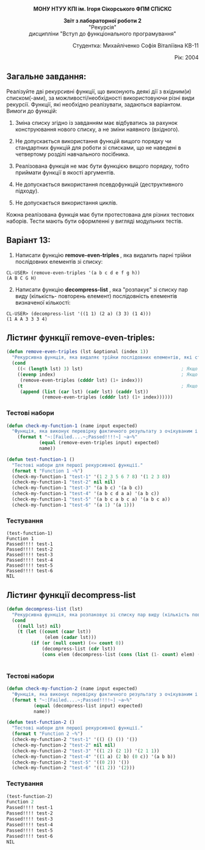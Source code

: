 <p align="center"><b>МОНУ НТУУ КПІ ім. Ігоря Сікорського ФПМ СПіСКС</b></p>
<p align="center">
<b>Звіт з лабораторної роботи 2</b><br/>
"Рекурсія"<br/>
дисципліни "Вступ до функціонального програмування"
</p>
<p align="right">Студентка: Михайліченко Софія Віталіївна КВ-11<p>
<p align="right">Рік: 2004<p>

## Загальне завдання:
Реалізуйте дві рекурсивні функції, що виконують деякі дії з вхідним(и) списком(-ами), за
можливості/необхідності використовуючи різні види рекурсії. Функції, які необхідно
реалізувати, задаються варіантом. Вимоги до функцій:

1. Зміна списку згідно із завданням має відбуватись за рахунок конструювання нового
списку, а не зміни наявного (вхідного).

2. Не допускається використання функцій вищого порядку чи стандартних функцій
для роботи зі списками, що не наведені в четвертому розділі навчального
посібника.

3. Реалізована функція не має бути функцією вищого порядку, тобто приймати функції
в якості аргументів.

4. Не допускається використання псевдофункцій (деструктивного підходу).

5. Не допускається використання циклів.

Кожна реалізована функція має бути протестована для різних тестових наборів. Тести
мають бути оформленні у вигляді модульних тестів.

## Варіант 13:
1. Написати функцію <b>remove-even-triples </b>, яка видалить парні трійки послідовних
елементів зі списку:
```
CL-USER> (remove-even-triples '(a b c d e f g h))
(A B C G H)
```
2. Написати функцію <b>decompress-list</b> , яка "розпакує" зі списку пар виду (кількість-
повторень елемент) послідовність елементів визначеної кількості:
```
CL-USER> (decompress-list '((1 1) (2 a) (3 3) (1 4)))
(1 A A 3 3 3 4)
```
## Лістинг функції remove-even-triples:
```lisp
(defun remove-even-triples (lst &optional (index 1))
  "Рекурсивна функція, яка видаляє трійки послідовних елементів, які стоять на парних позиціях в списку."
  (cond
    ((< (length lst) 3) lst)                                    ; Якщо список порожній або має менше трьох елементів
    ((evenp index)                                              ; Якщо індекс парний, пропускаємо трійку і збільшуємо індекс
     (remove-even-triples (cdddr lst) (1+ index)))
    (t                                                          ; Якщо індекс непарний, зберігаємо трійку і продовжуємо
     (append (list (car lst) (cadr lst) (caddr lst))
             (remove-even-triples (cdddr lst) (1+ index))))))

```
### Тестові набори
```lisp
(defun check-my-function-1 (name input expected)
  "Функція, яка виконує перевірку фактичного результату з очікуваним і виводить повідомлення про те, чи пройшла перевірка."
    (format t "~:[Failed....~;Passed!!!!~] ~a~%"
            (equal (remove-even-triples input) expected)
            name))

(defun test-function-1 ()
  "Тестові набори для першої рекурсивної функції."
  (format t "Function 1 ~%")
  (check-my-function-1 "test-1" '(1 2 3 5 6 7 8) '(1 2 3 8))         
  (check-my-function-1 "test-2" nil nil)                           
  (check-my-function-1 "test-3" '(a b c) '(a b c))
  (check-my-function-1 "test-4" '(a b c d a a) '(a b c))
  (check-my-function-1 "test-5" '(a b c a b c a) '(a b c a))
  (check-my-function-1 "test-6" '(a 1) '(a 1)))  
```
### Тестування
```
(test-function-1) 
Function 1 
Passed!!!! test-1
Passed!!!! test-2
Passed!!!! test-3
Passed!!!! test-4
Passed!!!! test-5
Passed!!!! test-6
NIL

```
## Лістинг функції decompress-list
```lisp
(defun decompress-list (lst)
  "Рекурсивна функція, яка розпаковує зі списку пар виду (кількість повторень та елемент) послідовність елементів визначеної кількості."
  (cond
    ((null lst) nil)                                                                     ; Якщо список пустий, повертаємо nil
    (t (let ((count (caar lst))                                                          ; Отримуємо кількість повторень
              (elem (cadar lst)))                                                        ; Отримуємо сам елемент
         (if (or (null count) (<= count 0))                                                                ; Якщо кількість повторень менша або дорівнює нулю
             (decompress-list (cdr lst))                                                 ; Продовжуємо з рештою списку
             (cons elem (decompress-list (cons (list (1- count) elem) (cdr lst)))))))))  ; Інакше, додаємо елемент до результату рекурсії
 

```
### Тестові набори
```lisp
(defun check-my-function-2 (name input expected)
  "Функція, яка виконує перевірку фактичного результату з очікуваним і виводить повідомлення про те, чи пройшла перевірка."
  (format t "~:[Failed....~;Passed!!!!~] ~a~%"
          (equal (decompress-list input) expected)
          name))

(defun test-function-2 ()
  "Тестові набори для першої рекурсивної функції."
  (format t "Function 2 ~%")
  (check-my-function-2 "test-1" '(() () ()) '())         
  (check-my-function-2 "test-2" nil nil)                           
  (check-my-function-2 "test-3" '((1 2) (2 1)) '(2 1 1))
  (check-my-function-2 "test-4" '((1 a) (2 b) (0 c)) '(a b b))
  (check-my-function-2 "test-5" '((0 2)) '())
  (check-my-function-2 "test-6" '((1 2)) '(2)))
```
### Тестування
```lisp
(test-function-2) 
Function 2 
Passed!!!! test-1
Passed!!!! test-2
Passed!!!! test-3
Passed!!!! test-4
Passed!!!! test-5
Passed!!!! test-6
NIL
```
